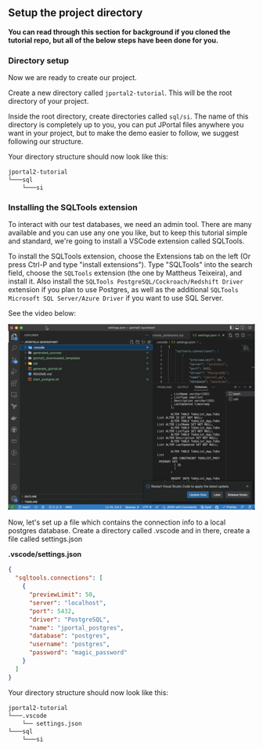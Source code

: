 ## Setup the project directory

**You can read through this section for background if you cloned the tutorial repo, but all of the below steps have 
been done for you.**

### Directory setup
Now we are ready to create our project.

Create a new directory called `jportal2-tutorial`. This will be the root directory of your project.  

Inside the root directory, create directories called `sql/si`. The name of this directory is completely up to you, you can put JPortal files anywhere you want in your project, but to make the demo easier to follow, we suggest following our structure.  

Your directory structure should now look like this:
```
jportal2-tutorial
└───sql
    └───si
```

### Installing the SQLTools extension

To interact with our test databases, we need an admin tool. There are many available and you can use any one you like,
but to keep this tutorial simple and standard, we're going to install a VSCode extension called SQLTools.

To install the SQLTools extension, choose the Extensions tab on the left (Or press Ctrl-P and type "install extensions").
Type "SQLTools" into the search field, choose the `SQLTools` extension (the one by Mattheus Teixeira), and install it.
Also install the `SQLTools PostgreSQL/Cockroach/Redshift Driver` extension if you plan to use Postgres, as well as the
additional `SQLTools Microsoft SQL Server/Azure Driver` if you want to use SQL Server.

See the video below:

![Installing the SQLTools extensions](../img/installing-sqltools.gif)

Now, let's set up a file which contains the connection info to a local postgres database. Create a directory called .vscode
and in there, create a file called settings.json

**.vscode/settings.json**
```json
{
  "sqltools.connections": [
    {
      "previewLimit": 50,
      "server": "localhost",
      "port": 5432,
      "driver": "PostgreSQL",
      "name": "jportal_postgres",
      "database": "postgres",
      "username": "postgres",
      "password": "magic_password"
    }
  ]
}
```

Your directory structure should now look like this:
```
jportal2-tutorial
└───.vscode
    └── settings.json
└───sql
    └───si
```

